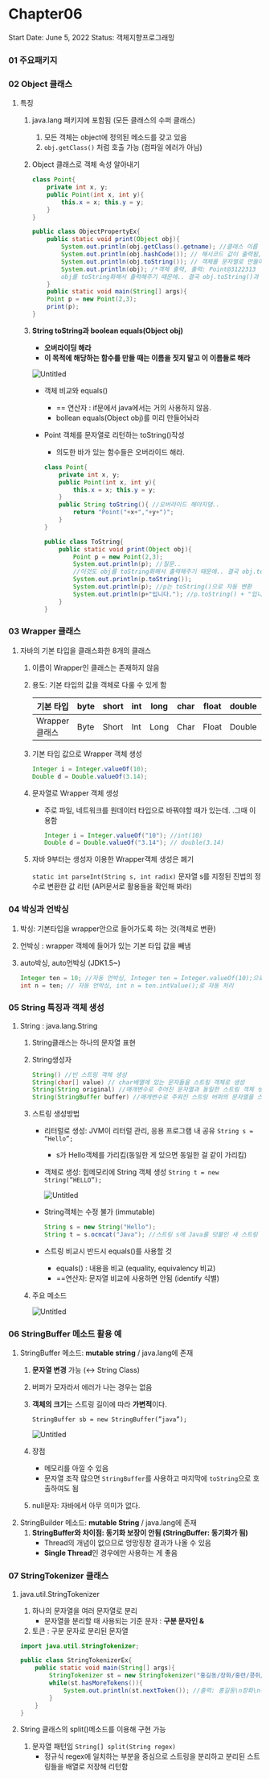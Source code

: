 # Chapter06

Start Date: June 5, 2022
Status: 객체지향프로그래밍

### 01 주요패키지

### 02 Object 클래스

1. 특징
    1. java.lang 패키지에 포함됨 (모든 클래스의 수퍼 클래스)
        1. 모든 객체는 object에 정의된 메소드를 갖고 있음
        2. `obj.getClass()` 처럼  호출 가능 (컴파일 에러가 아님)
    2. Object 클래스로 객체 속성 알아내기
        
        ```java
        class Point{
        	private int x, y;
        	public Point(int x, int y){
        		this.x = x; this.y = y;
        	}
        }
        
        public class ObjectPropertyEx{
        	public static void print(Object obj){
        		System.out.println(obj.getClass().getname); //클래스 이름 출력됨, 출력: Point
        		System.out.println(obj.hashCode()); // 해시코드 값이 출력됨, 출력: 3122313
        		System.out.println(obj.toString()); // 객체를 문자열로 만들어서 출력, 출력: Point@3122313
        		System.out.println(obj); /*객체 출력, 출력: Point@3122313
        		obj를 toString화해서 출력해주기 때문에.. 결국 obj.toString()과 같은 것이다.*/
        	}
        	public static void main(String[] args){
        	Point p = new Point(2,3);
        	print(p);
        }
        ```
        
    3. **String toString과 boolean equals(Object obj)**
        - **오버라이딩 해라**
        - **이 목적에 해당하는 함수를 만들 때는 이름을 짓지 말고 이 이름들로 해라**
        
        ![Untitled](Chapter06%201cae47341d774e0d8b3a1dcca070973d/Untitled.png)
        
        - 객체 비교와 equals()
            - == 연산자 : if문에서 java에서는 거의 사용하지 않음.
            - bollean equals(Object obj)를 미리 만들어놔라
        - Point 객체를 문자열로 리턴하는 toString()작성
            - 의도한 바가 있는 함수들은 오버라이드 해라.
            
            ```java
            class Point{
            	private int x, y;
            	public Point(int x, int y){
            		this.x = x; this.y = y;
            	}
            	public String toString(){ //오버라이드 해야지댕..
            		return "Point("+x+","+y+")";
            	}
            }
            
            public class ToString{
            	public static void print(Object obj){
            		Point p = new Point(2,3);
            		System.out.println(p); //질문..
            		//이것도 obj를 toString화해서 출력해주기 때문에.. 결국 obj.toString()과 같은 것이다.*아닌가?
            		System.out.println(p.toString());
            		System.out.println(p); //p는 toString()으로 자동 변환
            		System.out.println(p+"입니다."); //p.toString() + "입니다"로 자동 변환
            	}
            }
            ```
            

### 03 Wrapper 클래스

1. 자바의 기본 타입을 클래스화한 8개의 클래스
    1. 이름이 Wrapper인 클래스는 존재하지 않음
    2. 용도: 기본 타입의 값을 객체로 다룰 수 있게 함
        
        
        | 기본 타입 | byte | short | int | long | char | float | double | boolean |
        | --- | --- | --- | --- | --- | --- | --- | --- | --- |
        | Wrapper 클래스 | Byte | Short | Int | Long | Char | Float | Double | Boolean |
    3. 기본 타입 값으로 Wrapper 객체 생성
        
        ```java
        Integer i = Integer.valueOf(10);
        Double d = Double.valueOf(3.14);
        ```
        
    4. 문자열로 Wrapper 객체 생성
        - 주로 파일, 네트워크를 원데이터 타입으로 바꿔야할 때가 있는데. .그때 이용함
            
            ```java
            Integer i = Integer.valueOf("10"); //int(10)
            Double d = Double.valueOf("3.14"); // double(3.14)
            ```
            
    5. 자바 9부터는 생성자 이용한 Wrapper객체 생성은 폐기
        
        `static int parseInt(String s, int radix)`  문자열 s를 지정된 진법의 정수로 변환한 값 리턴 (API문서로 활용들을 확인해 봐라)
        

### 04 박싱과 언박싱

1. 박싱: 기본타입을 wrapper안으로 들어가도록 하는 것(객체로 변환)
2. 언박싱 : wrapper 객체에 들어가 있는 기본 타입 값을 빼냄
3. auto박싱, auto언박싱 (JDK1.5~)
    
    ```java
    Integer ten = 10; //자동 언박싱, Integer ten = Integer.valueOf(10);으로 자동 처리
    int n = ten; // 자동 언박싱, int n = ten.intValue();로 자동 처리
    ```
    

### 05 String 특징과 객체 생성

1. String : java.lang.String
    1. String클래스는 하나의 문자열 표현
    2. String생성자
        
        ```java
        String() //빈 스트링 객체 생성
        String(char[] value) // char배열에 있는 문자들을 스트링 객체로 생성
        String(String original) //매개변수로 주어진 문자열과 동일한 스트링 객체 생성
        String(StringBuffer buffer) //매개변수로 주워진 스트링 버퍼의 문자열을 스트링 객체로 생성
        ```
        
    3.  스트링 생성방법
        - 리터럴로 생성: JVM이 리터럴 관리, 응용 프로그램 내 공유 `String s = “Hello”;`
            - s가 Hello객체를 가리킴(동일한 게 있으면 동일한 걸 같이 가리킴)
        - 객체로 생성: 힙메모리에 String 객체 생성 `String t = new String(”HELLO”);`
            
            ![Untitled](Chapter06%201cae47341d774e0d8b3a1dcca070973d/Untitled%201.png)
            
        - String객체는 수정 불가 (immutable)
            
            ```java
            String s = new String("Hello");
            String t = s.ocncat("Java"); //스트링 s에 Java를 덧붙인 새 스트링 객체 리턴
            ```
            
        - 스트링 비교시 반드시 equals()를 사용할 것
            - equals() : 내용을 비교 (equality, equivalency 비교)
            - ==연산자: 문자열 비교에 사용하면 안됨 (identify 식별)
    4. 주요 메소드
        
        ![Untitled](Chapter06%201cae47341d774e0d8b3a1dcca070973d/Untitled%202.png)
        
    

### 06 StringBuffer 메소드 활용 예

1. StringBuffer 메소드: **mutable string** / java.lang에 존재
    1. **문자열 변경** 가능 (↔ String Class)
    2. 버퍼가 모자라서 에러가 나는 경우는 없음
    3. **객체의 크기**는 스트링 길이에 따라 **가변적**이다.
        
        `StringBuffer sb = new StringBuffer(”java”);`
        
        ![Untitled](Chapter06%201cae47341d774e0d8b3a1dcca070973d/Untitled%203.png)
        
    4. 장점
        - 메모리를 아낄 수 있음
        - 문자열 조작 많으면 `StringBuffer`를 사용하고 마지막에 `toString`으로 호출하여도 됨
    5. null문자: 자바에서 아무 의미가 없다.
2. StringBuilder 메소드: **mutable String** / java.lang에 존재
    1. **StringBuffer와 차이점: 동기화 보장이 안됨 (StringBuffer: 동기화가 됨)** 
        - Thread의 개념이 없으므로 엉망징창 결과가 나올 수 있음
        - **Single Thread**인 경우에만 사용하는 게 좋음

### 07 StringTokenizer 클래스

1. java.util.StringTokenizer
    1. 하나의 문자열을 여러 문자열로 분리
        - 문자열을 분리할 때 사용되는 기준 문자 : **구분 문자인 &**
    2. 토큰 : 구분 문자로 분리된 문자열
    
    ```java
    import java.util.StringTokenizer;
    
    public class StringTokenizerEx{
    	public static void main(String[] args){
    		StringTokenizer st = new StringTokenizer("홍길동/장화/홍련/콩쥐/팥쥐","/");
    		while(st.hasMoreTokens()){
    			System.out.println(st.nextToken()); //출력: 홍길동\n장화\n홍련\n\콩쥐\n팥쥐
    		}
    	}
    }
    ```
    

1. String 클래스의 split()메소드를 이용해 구현 가능
    1. 문자열 패턴임 `String[] split(String regex)`
        - 정규식 regex에 일치하는 부분을 중심으로 스트링을 분리하고 분리된 스트링들을 배열로 저장해 리턴함